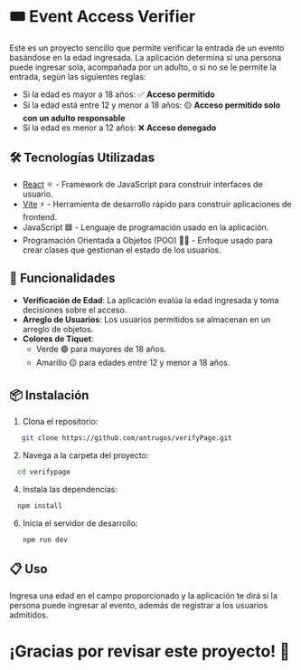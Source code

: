 # 🎟️ Event Access Verifier

Este es un proyecto sencillo que permite verificar la entrada de un evento basándose en la edad ingresada. La aplicación determina si una persona puede ingresar sola, acompañada por un adulto, o si no se le permite la entrada, según las siguientes reglas:

- Si la edad es mayor a 18 años: ✅ **Acceso permitido**
- Si la edad está entre 12 y menor a 18 años: 🟡 **Acceso permitido solo con un adulto responsable**
- Si la edad es menor a 12 años: ❌ **Acceso denegado**

## 🛠️ Tecnologías Utilizadas

- [React](https://reactjs.org/) ⚛️ - Framework de JavaScript para construir interfaces de usuario.
- [Vite](https://vitejs.dev/) ⚡ - Herramienta de desarrollo rápido para construir aplicaciones de frontend.
- JavaScript 🟦 - Lenguaje de programación usado en la aplicación.
- Programación Orientada a Objetos (POO) 👨‍💻 - Enfoque usado para crear clases que gestionan el estado de los usuarios.

## 🚀 Funcionalidades

- **Verificación de Edad**: La aplicación evalúa la edad ingresada y toma decisiones sobre el acceso.
- **Arreglo de Usuarios**: Los usuarios permitidos se almacenan en un arreglo de objetos.
- **Colores de Tiquet**:
  - Verde 🟢 para mayores de 18 años.
  - Amarillo 🟡 para edades entre 12 y menor a 18 años.

## 📦 Instalación

1. Clona el repositorio:
```bash
   git clone https://github.com/antrugos/verifyPage.git
```
2. Navega a la carpeta del proyecto:
 ```bash
   cd verifypage
```

4. Instala las dependencias:
 ```bash
   npm install
```

6. Inicia el servidor de desarrollo:
   ```bash
   npm run dev
   ```

## 📋 Uso
Ingresa una edad en el campo proporcionado y la aplicación te dirá si la persona puede ingresar al evento, además de registrar a los usuarios admitidos.

# ¡Gracias por revisar este proyecto! 👏
